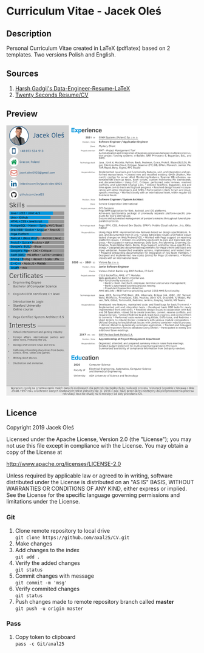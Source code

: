 # Curriculum Vitae - Jacek Oleś
## Description
Personal Curriculum Vitae created in LaTeX (pdflatex) based on 2 templates.
Two versions Polish and English.
## Sources
1. [Harsh Gadgil's Data-Engineer-Resume-LaTeX](https://github.com/opensorceror/Data-Engineer-Resume-LaTeX)
2. [Twenty Seconds Resume/CV](https://www.latextemplates.com/template/twenty-seconds-resumecv)
## Preview
![Preview Screenshot](preview_screen_shot.png)
## Licence
Copyright 2019 Jacek Oleś

Licensed under the Apache License, Version 2.0 (the "License");
you may not use this file except in compliance with the License.
You may obtain a copy of the License at

   http://www.apache.org/licenses/LICENSE-2.0

Unless required by applicable law or agreed to in writing, software
distributed under the License is distributed on an "AS IS" BASIS,
WITHOUT WARRANTIES OR CONDITIONS OF ANY KIND, either express or implied.
See the License for the specific language governing permissions and
limitations under the License.

### Git

1. Clone remote repository to local drive  
   `git clone https://github.com/axal25/CV.git`
2. Make changes
3. Add changes to the index  
   `git add .`
4. Verify the added changes  
   `git status`
6. Commit changes with message  
   `git commit -m 'msg'`
7. Verify commited changes  
   `git status`
8. Push changes made to remote repository branch called **master**    
   `git push -u origin master`

### Pass

1. Copy token to clipboard  
   `pass -c Git/axal25`